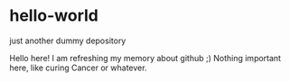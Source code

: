 # hello-world
just another dummy depository

Hello here! I am refreshing my memory about github ;)
Nothing important here, like curing Cancer or whatever.
